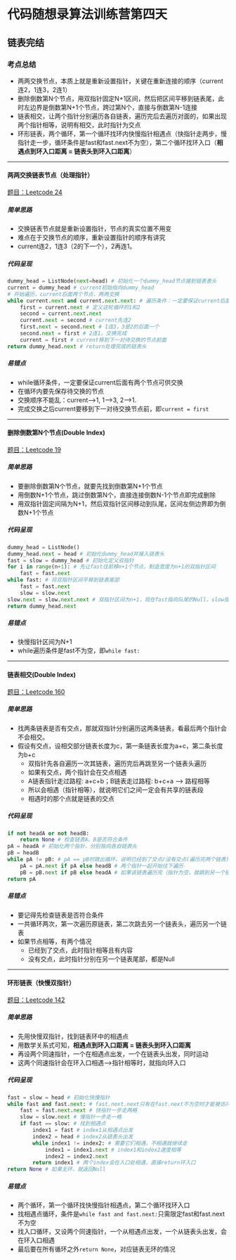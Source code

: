 # 代码随想录算法训练营第四天
## 链表完结
### 考点总结
- 两两交换节点，本质上就是重新设置指针，关键在重新连接的顺序（current连2，1连3，2连1）
- 删除倒数第N个节点，用双指针固定N+1区间，然后把区间平移到链表尾，此时左边界是倒数第N+1个节点，跨过第N个，直接与倒数第N-1连接
- 链表相交，让两个指针分别遍历各自链表，遍历完后去遍历对面的，如果出现两个指针相等，说明有相交，此时指针为交点
- 环形链表，两个循环，第一个循环找环内快慢指针相遇点（快指针走两步，慢指针走一步，循环条件是fast和fast.next不为空），第二个循环找环入口（**相遇点到环入口距离 = 链表头到环入口距离**）

---

#### 两两交换链表节点（处理指针）
[题目：Leetcode 24](https://leetcode.com/problems/swap-nodes-in-pairs)
##### 简单思路
- 交换链表节点就是重新设置指针，节点的真实位置不用变
- 难点在于交换节点的顺序，重新设置指针的顺序有讲究
- current连2，1连3（2的下一个），2再连1。
##### 代码呈现
```python
dummy_head = ListNode(next=head) # 初始化一个dummy_head节点接到链表表头
current = dummy_head # current初始指向dummy_head
# 开始遍历，current后面两个节点，两两交换
while current.next and current.next.next: # 遍历条件：一定要保证current后面有两个节点可供交换
	first = current.next # 定义这轮循环的1和2
	second = current.next.next
	current.next = second # current先连2
	first.next = second.next # 1连3，3是2的后面一个
	second.next = first # 2连1，交换完成
	current = first # current移到下一对待交换的节点前面
return dummy_head.next # return处理完成的链表头
```
##### 易错点
- while循环条件，一定要保证current后面有两个节点可供交换
- 在循环内要先保存待交换的节点
- 交换顺序不能乱：current-->1, 1-->3, 2-->1.
- 完成交换之后current要移到下一对待交换节点前，即`current = first`

---

#### 删除倒数第N个节点(Double Index)
[题目：Leetcode 19](https://leetcode.com/problems/remove-nth-node-from-end-of-list)
##### 简单思路
- 要删除倒数第N个节点，就要先找到倒数第N+1个节点
- 用倒数N+1个节点，跳过倒数第N个，直接连接倒数N-1个节点即完成删除
- 用双指针固定间隔为N+1，然后双指针区间移动到队尾，区间左侧边界即为倒数N+1个节点
##### 代码呈现
```python
dummy_head = ListNode()
dummy_head.next = head # 初始化dummy_head并接入链表头
fast = slow = dummy_head # 初始化定义双指针
for i in range(n+1): # 先让fast往前移n+1个节点，制造宽度为n+1的双指针区间
	fast = fast.next 
while fast: # 将双指针区间平移到链表尾部
	fast = fast.next
	slow = slow.next
slow.next = slow.next.next # 双指针区间为n+1，现在fast指向队尾的Null，slow指向倒数前N+1个节点
return dummy_head.next
```
##### 易错点
- 快慢指针区间为N+1
- while遍历条件是fast不为空，即`while fast:`

---

#### 链表相交(Double Index)
[题目：Leetcode 160](https://leetcode.com/problems/intersection-of-two-linked-lists)
##### 简单思路
- 找两条链表是否有交点，那就双指针分别遍历这两条链表，看最后两个指针会不会相交。
- 假设有交点，设相交部分链表长度为c，第一条链表长度为a+c，第二条长度为b+c
	- 双指针先各自遍历一次其链表，遍历完后再跳至另一个链表头遍历
	- 如果有交点，两个指针会在交点相遇
	- A链表指针走过路程: a+c+b；B链表走过路程: b+c+a --> 路程相等
	- 所以会相遇（指针相等），就说明它们之间一定会有共享的链表段
	- 相遇时的那个点就是链表的交点
##### 代码呈现
```python
if not headA or not headB:
	return None # 检查链表A、B是否符合条件
pA = headA # 初始化两个指针，分别指向各自链表头
pB = headB
while pA != pB: # pA == pB时跳出循环，说明已经到了交点/没有交点(遍历完两个链表)
	pA = pA.next if pA else headB # 两个指针一起开始往下遍历
	pB = pB.next if pB else headA # 如果该链表遍历完（指针为空，就跳到另一个链表头遍历）
return pA
```
##### 易错点
- 要记得先检查链表是否符合条件
- 一共循环两次，第一次遍历原链表，第二次跳去另一个链表头，遍历另一个链表
- 如果节点相等，有两个情况
	- 已经到了交点，此时指针相等且有内容
	- 没有交点，此时指针分别在另一个链表尾部，都是Null

---

#### 环形链表（快慢双指针）
[题目：Leetcode 142](https://leetcode.com/problems/linked-list-cycle-ii)
##### 简单思路
- 先用快慢双指针，找到链表环中的相遇点
- 用数学关系式可知，**相遇点到环入口距离 = 链表头到环入口距离**
- 再设两个同速指针，一个在相遇点出发，一个在链表头出发，同时运动
- 这两个同速指针会在环入口相遇-->指针相等时，就指向环入口
##### 代码呈现
```python
fast = slow = head # 初始化快慢指针
while fast and fast.next: # fast.next.next只有在fast.next不为空时才能被访问，因此只需检查到fast.next
	fast = fast.next.next # 快指针一步走两格
	slow = slow.next # 慢指针一步走一格
	if fast == slow: # 找到相遇点
		index1 = fast # index1从相遇点出发
		index2 = head # index2从链表头出发
		while index1 != index2: # 需要它们相遇，不相遇就继续走
			index1 = index1.next # index1和index2速度相等
			index2 = index2.next
		return index1 # 两个index会在入口处相遇，直接return环入口
return None # 如果无环，就返回Null
```
##### 易错点
- 两个循环，第一个循环找快慢指针相遇点，第二个循环找环入口
- 找相遇点循环，条件是`while fast and fast.next:`只需限定fast和fast.next不为空
- 找入口循环，又设两个同速指针，一个从相遇点出发，一个从链表头出发，会在环入口相遇
- 最后要在所有循环之外`return None`，对应链表无环的情况
